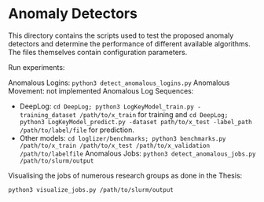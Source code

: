 # Anomaly Detectors

This directory contains the scripts used to test the proposed anomaly detectors and determine the performance of different available algorithms.
The files themselves contain configuration parameters.

Run experiments:

Anomalous Logins: `python3 detect_anomalous_logins.py`
Anomalous Movement: not implemented
Anomalous Log Sequences:
- DeepLog: `cd DeepLog; python3 LogKeyModel_train.py -training_dataset /path/to/x_train` for training and `cd DeepLog; python3 LogKeyModel_predict.py -dataset path/to/x_test -label_path /path/to/label/file` for prediction.
- Other models: `cd loglizer/benchmarks; python3 benchmarks.py /path/to/x_train /path/to/x_test /path/to/x_validation /path/to/labelfile`
Anomalous Jobs: `python3 detect_anomalous_jobs.py /path/to/slurm/output`

Visualising the jobs of numerous research groups as done in the Thesis:

`python3 visualize_jobs.py /path/to/slurm/output`